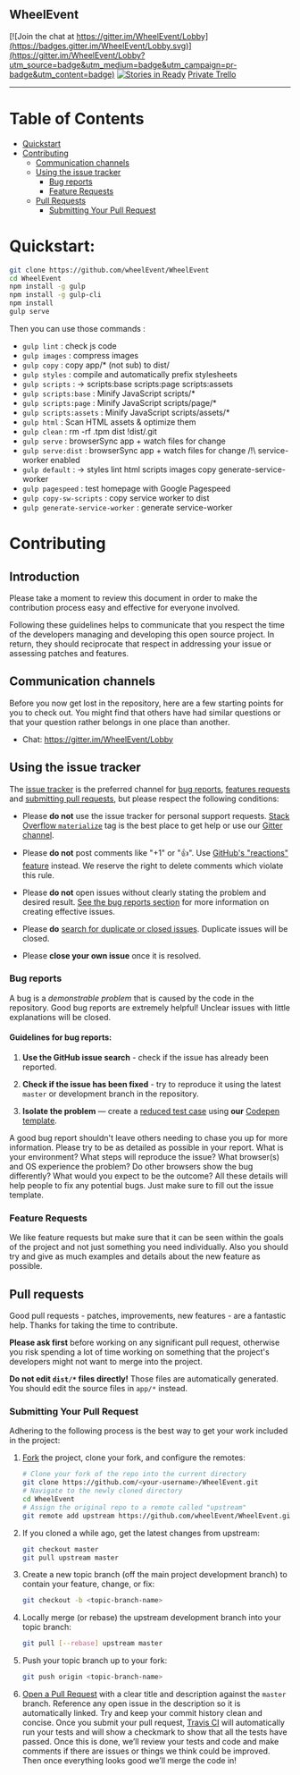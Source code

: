 WheelEvent
------

[![Join the chat at https://gitter.im/WheelEvent/Lobby](https://badges.gitter.im/WheelEvent/Lobby.svg)](https://gitter.im/WheelEvent/Lobby?utm_source=badge&utm_medium=badge&utm_campaign=pr-badge&utm_content=badge)
[![Stories in Ready](https://badge.waffle.io/wheelEvent/WheelEvent.png?label=ready&title=Ready)](https://waffle.io/wheelEvent/WheelEvent?utm_source=badge)
[Private Trello](https://trello.com/b/SlAxc35m/wheelevent)

------


# Table of Contents
- [Quickstart](#quickstart)
- [Contributing](#contributing)
  - [Communication channels](#communication-channels)
  - [Using the issue tracker](#using-the-issue-tracker)
    - [Bug reports](#bug-reports)
    - [Feature Requests](#feature-requests)
  - [Pull Requests](#pull-requests)
    - [Submitting Your Pull Request](#submitting-your-pull-request)

# Quickstart:
```bash
git clone https://github.com/wheelEvent/WheelEvent
cd WheelEvent
npm install -g gulp
npm install -g gulp-cli
npm install
gulp serve
```
Then you can use those commands :

* `gulp lint` : check js code
* `gulp images` : compress images
* `gulp copy` : copy app/* (not sub) to dist/
* `gulp styles` : compile and automatically prefix stylesheets
* `gulp scripts` : -> scripts:base scripts:page scripts:assets
* `gulp scripts:base` : Minify JavaScript scripts/*
* `gulp scripts:page` : Minify JavaScript scripts/page/*
* `gulp scripts:assets` : Minify JavaScript scripts/assets/*
* `gulp html` : Scan HTML assets & optimize them
* `gulp clean` : rm -rf .tpm dist !dist/.git
* `gulp serve` : browserSync app + watch files for change
* `gulp serve:dist` : browserSync app + watch files for change /!\ service-worker enabled
* `gulp default` : -> styles lint html scripts images copy generate-service-worker
* `gulp pagespeed` : test homepage with Google Pagespeed
* `gulp copy-sw-scripts` : copy service worker to dist
* `gulp generate-service-worker` : generate service-worker

# Contributing

## Introduction

Please take a moment to review this document in order to make the contribution
process easy and effective for everyone involved.

Following these guidelines helps to communicate that you respect the time of
the developers managing and developing this open source project. In return,
they should reciprocate that respect in addressing your issue or assessing
patches and features.

## Communication channels

Before you now get lost in the repository, here are a few starting points for you to check out. You might find that others have had similar questions or that your question rather belongs in one place than another.

* Chat: https://gitter.im/WheelEvent/Lobby

## Using the issue tracker

The [issue tracker](https://github.com/Dogfalo/materialize/issues) is the preferred channel for [bug reports](#bug-reports), [features requests](#feature-requests) and [submitting pull requests](#pull-requests), but please respect the following conditions:

* Please **do not** use the issue tracker for personal support requests. [Stack Overflow `materialize`](https://stackoverflow.com/questions/tagged/materialize) tag is the best place to get help or use our [Gitter channel](https://gitter.im/Dogfalo/materialize).

* Please **do not** post comments like "+1" or ":thumbsup:". Use [GitHub's "reactions" feature](https://github.com/blog/2119-add-reactions-to-pull-requests-issues-and-comments)  instead. We reserve the right to delete comments which violate this rule.

* Please **do not** open issues without clearly stating the problem and desired result. [See the bug reports section](#bug-reports) for more information on creating effective issues.

* Please **do** [search for duplicate or closed issues](https://github.com/Dogfalo/materialize/issues?utf8=%E2%9C%93&q=is%3Aissue). Duplicate issues will be closed.

* Please **close your own issue** once it is resolved.

### Bug reports

A bug is a _demonstrable problem_ that is caused by the code in the repository.
Good bug reports are extremely helpful! Unclear issues with little explanations will be closed.


#### Guidelines for bug reports:

1. **Use the GitHub issue search** - check if the issue has already been reported.

2. **Check if the issue has been fixed** - try to reproduce it using the latest `master` or development branch in the repository.

3. **Isolate the problem** &mdash; create a [reduced test case](https://css-tricks.com/reduced-test-cases/) using **our** [Codepen template](#code-examples).

A good bug report shouldn't leave others needing to chase you up for more information. Please try to be as detailed as possible in your report. What is your environment? What steps will reproduce the issue? What browser(s) and OS experience the problem? Do other browsers show the bug differently? What would you expect to be the outcome? All these details will help people to fix any potential bugs. Just make sure to fill out the issue template.

### Feature Requests

We like feature requests but make sure that it can be seen within the goals of the project and not just something you need individually. Also you should try and give as much examples and details about the new feature as possible.

## Pull requests

Good pull requests - patches, improvements, new features - are a fantastic help. Thanks for taking the time to contribute.

**Please ask first** before working on any significant pull request, otherwise you risk spending a lot of time working on something that the project's developers might not want to merge into the project.

**Do not edit `dist/*` files directly!** Those files are automatically generated. You should edit the
source files in `app/*` instead.

### Submitting Your Pull Request

Adhering to the following process is the best way to get your work included in the project:

1. [Fork](https://help.github.com/fork-a-repo/) the project, clone your fork,
   and configure the remotes:

   ```bash
   # Clone your fork of the repo into the current directory
   git clone https://github.com/<your-username>/WheelEvent.git
   # Navigate to the newly cloned directory
   cd WheelEvent
   # Assign the original repo to a remote called "upstream"
   git remote add upstream https://github.com/wheelEvent/WheelEvent.git
   ```

2. If you cloned a while ago, get the latest changes from upstream:

   ```bash
   git checkout master
   git pull upstream master
   ```

3. Create a new topic branch (off the main project development branch) to contain your feature, change, or fix:

   ```bash
   git checkout -b <topic-branch-name>
   ```

4. Locally merge (or rebase) the upstream development branch into your topic branch:

   ```bash
   git pull [--rebase] upstream master
   ```

5. Push your topic branch up to your fork:

   ```bash
   git push origin <topic-branch-name>
   ```

6. [Open a Pull Request](https://help.github.com/articles/using-pull-requests/) with a clear title and description against the `master` branch. Reference any open issue in the description so it is automatically linked. Try and keep your commit history clean and concise. Once you submit your pull request, [Travis CI](https://travis-ci.org/wheelEvent/WheelEvent) will automatically run your tests and will show a checkmark to show that all the tests have passed. Once this is done, we’ll review your tests and code and make comments if there are issues or things we think could be improved. Then once everything looks good we’ll merge the code in!
